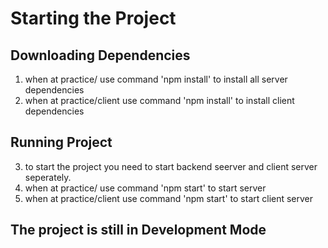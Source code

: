 # Starting the Project
## Downloading Dependencies
1. when at practice/ use command 'npm install' to install all server dependencies
2. when at practice/client use command 'npm install' to install client dependencies
## Running Project
3. to start the project you need to start backend seerver and client server seperately.
4. when at practice/ use command 'npm start' to start server
5. when at practice/client use command 'npm start' to start client server


## The project is still in Development Mode

